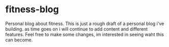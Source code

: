 # fitness-blog
Personal blog about fitness.
This is just a rough draft of a personal blog i've building. as time goes on i will continue to add content and different features. 
Feel free to make some changes, im interested in seeing waht this can become.

